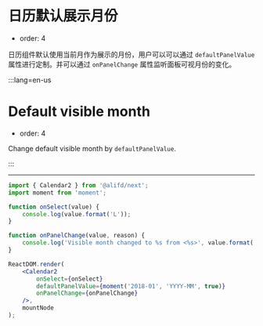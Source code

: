 # 日历默认展示月份

-   order: 4

日历组件默认使用当前月作为展示的月份，用户可以可以通过 `defaultPanelValue` 属性进行定制。并可以通过 `onPanelChange` 属性监听面板可视月份的变化。

:::lang=en-us

# Default visible month

-   order: 4

Change default visible month by `defaultPanelValue`.

:::

---

```jsx
import { Calendar2 } from '@alifd/next';
import moment from 'moment';

function onSelect(value) {
    console.log(value.format('L'));
}

function onPanelChange(value, reason) {
    console.log('Visible month changed to %s from <%s>', value.format('YYYY-MM'), reason);
}

ReactDOM.render(
    <Calendar2
        onSelect={onSelect}
        defaultPanelValue={moment('2018-01', 'YYYY-MM', true)}
        onPanelChange={onPanelChange}
    />,
    mountNode
);
```
